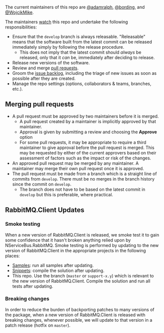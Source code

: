 The current maintainers of this repo are [@adamralph](https://github.com/adamralph), [@bording](https://github.com/bording), and [@WojcikMike](https://github.com/WojcikMike).

The maintainers [watch](https://github.com/Particular/NServiceBus.RabbitMQ/watchers) this repo and undertake the following responsibilities:

- Ensure that the `develop` branch is always releasable. "Releasable" means that the software built from the latest commit can be released immediately simply by following the release procedure.
  - This does not imply that the latest commit should *always* be released, only that it *can* be, immediately after deciding to release.
- Release new versions of the software.
- Review and merge [pull requests](https://github.com/Particular/NServiceBus.RabbitMQ/pulls).
- Groom the [issue backlog](https://github.com/Particular/NServiceBus.RabbitMQ/issues), including the triage of new issues as soon as possible after they are created.
- Manage the repo settings (options, collaborators & teams, branches, etc.).

## Merging pull requests

- A pull request must be approved by two maintainers before it is merged.
  - A pull request created by a maintainer is implicitly approved by that maintainer.
  - Approval is given by submitting a review and choosing the **Approve** option
  - For some pull requests, it may be appropriate to require a third maintainer to give approval before the pull request is merged. This may be requested by either of the current approvers based on their assessment of factors such as the impact or risk of the changes.
- An approved pull request may be merged by any maintainer. A maintainer may merge their own pull request once it is approved.
- The pull request must be made from a branch which is a straight line of commits from `develop`. There must be no merges in the branch history since the commit on `develop`.
  - The branch does not have to be based on the latest commit in `develop` but this is preferable, where practical.

## RabbitMQ.Client Updates

### Smoke testing

When a new version of RabbitMQ.Client is released, we smoke test it to gain some confidence that it hasn't broken anything relied upon by NServiceBus.RabbitMQ. Smoke testing is performed by updating to the new version of RabbitMQ.Client in the appropriate projects in the following places:

- [Samples](https://github.com/Particular/docs.particular.net/tree/master/samples/rabbitmq): run all samples after updating.
- [Snippets](https://github.com/Particular/docs.particular.net/tree/master/Snippets/Rabbit): compile the solution after updating.
- This repo. Use the branch (`master` or `support-x.y`) which is relevant to the new version of RabbitMQ.Client. Compile the solution and run all tests after updating.

### Breaking changes

In order to reduce the burden of backporting patches to many versions of the package, when a new version of RabbitMQ.Client is released with breaking changes, whenever possible, we will update to that version in a patch release (hotfix on `master`).
